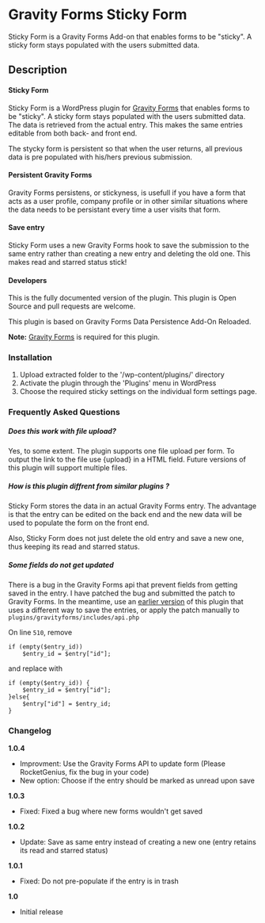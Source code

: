 <h1>Gravity Forms Sticky Form</h1>

Sticky Form is a Gravity Forms Add-on that enables forms to be "sticky". A sticky form stays populated with the users submitted data.

<h2>Description</h2>

#### Sticky Form
Sticky Form is a WordPress plugin for <a href="http://www.gravityforms.com/" target="_blank">Gravity Forms</a> that enables forms to be "sticky". A sticky form stays populated with the users submitted data. The data is retrieved from the actual entry. This makes the same entries editable from both back- and front end.

The stycky form is persistent so that when the user returns, all previous data is pre populated with his/hers previous submission.

#### Persistent Gravity Forms
Gravity Forms persistens, or stickyness, is usefull if you have a form that acts as a user profile, company profile or in other similar situations where the data needs to be persistant every time a user visits that form. 

#### Save entry
Sticky Form uses a new Gravity Forms hook to save the submission to the same entry rather than creating a new entry and deleting the old one. This makes read and starred status stick!

#### Developers
This is the fully documented version of the plugin. This plugin is Open Source and pull requests are welcome.

This plugin is based on <h href="https://wordpress.org/plugins/gravity-forms-data-persistence-add-on-reloaded/">Gravity Forms Data Persistence Add-On Reloaded</a>.

**Note:** <a href="http://www.gravityforms.com/" target="_blank">Gravity Forms</a> is required for this plugin.

<h3>Installation</h3>

1. Upload extracted folder to the '/wp-content/plugins/' directory
2. Activate the plugin through the 'Plugins' menu in WordPress
3. Choose the required sticky settings on the individual form settings page.

<h3>Frequently Asked Questions</h3>

<h5>Does this work with file upload?</h5>

Yes, to some extent. The plugin supports one file upload per form. To output the link to the file use {upload} in a HTML field. Future versions of this plugin will support multiple files.

<h5>How is this plugin diffrent from similar plugins ?</h5>

Sticky Form stores the data in an actual Gravity Forms entry. The advantage is that the entry can be edited on the back end and the new data will be used to populate the form on the front end. 

Also, Sticky Form does not just delete the old entry and save a new one, thus keeping its read and starred status.


<h5>Some fields do not get updated</h5>

There is a bug in the Gravity Forms api that prevent fields from getting saved in the entry. I have patched the bug and submitted the patch to Gravity Forms. In the meantime, use an <a href="https://downloads.wordpress.org/plugin/gravity-forms-sticky-form.1.0.1.zip">earlier version</a> of this plugin that uses a different way to save the entries, or apply the patch manually to `plugins/gravityforms/includes/api.php`

On line `510`, remove 
```
if (empty($entry_id))
    $entry_id = $entry["id"];
```
and replace with
```
if (empty($entry_id)) {
    $entry_id = $entry["id"];
}else{
    $entry["id"] = $entry_id;
}
```

<h3>Changelog</h3>

**1.0.4**
* Improvment: Use the Gravity Forms API to update form (Please RocketGenius, fix the bug in your code)
* New option: Choose if the entry should be marked as unread upon save

**1.0.3**
* Fixed: Fixed a bug where new forms wouldn't get saved

**1.0.2**
* Update: Save as same entry instead of creating a new one (entry retains its read and starred status)

**1.0.1**
* Fixed: Do not pre-populate if the entry is in trash

**1.0**
* Initial release
